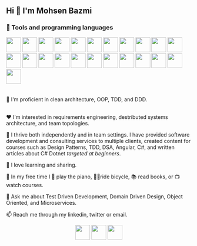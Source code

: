 
<h2 > Hi 👋 I'm Mohsen Bazmi </h2>

<h3>🔧 Tools and programming languages </h3>

<div>
  <img src="https://cdn.jsdelivr.net/gh/devicons/devicon/icons/csharp/csharp-original.svg" height="40" />
  <img src="https://cdn.jsdelivr.net/gh/devicons/devicon/icons/dotnetcore/dotnetcore-original.svg" height="40" />
  <img src="https://cdn.jsdelivr.net/gh/devicons/devicon/icons/go/go-original-wordmark.svg" height="40" />
  <img src="https://cdn.jsdelivr.net/gh/devicons/devicon/icons/nodejs/nodejs-original.svg" height="40" /> 
  <img src="https://cdn.jsdelivr.net/gh/devicons/devicon/icons/javascript/javascript-original.svg" height="40" /> 
  <img src="https://cdn.jsdelivr.net/gh/devicons/devicon/icons/typescript/typescript-plain.svg" height="40" /> 
  <img src="https://cdn.jsdelivr.net/gh/devicons/devicon/icons/jest/jest-plain.svg" height="40" />    
  <img src="https://cdn.jsdelivr.net/gh/devicons/devicon/icons/mocha/mocha-plain.svg" height="40" />    
  <img src="https://cdn.jsdelivr.net/gh/devicons/devicon/icons/react/react-original-wordmark.svg" height="40" />  
  <img src="https://cdn.jsdelivr.net/gh/devicons/devicon/icons/angularjs/angularjs-original-wordmark.svg" height="40" />   
  <img src="https://cdn.jsdelivr.net/gh/devicons/devicon/icons/apachekafka/apachekafka-original-wordmark.svg" height="40" /> 
  <img src="https://cdn.jsdelivr.net/gh/devicons/devicon/icons/fsharp/fsharp-original.svg" height="40" />       
  <img src="https://cdn.jsdelivr.net/gh/devicons/devicon/icons/scala/scala-original-wordmark.svg" height="40" />       
  <img src="https://cdn.jsdelivr.net/gh/devicons/devicon/icons/microsoftsqlserver/microsoftsqlserver-plain-wordmark.svg" height="40" />       
  <img src="https://cdn.jsdelivr.net/gh/devicons/devicon/icons/postgresql/postgresql-original-wordmark.svg" height="40" />       
  <img src="https://cdn.jsdelivr.net/gh/devicons/devicon/icons/couchdb/couchdb-original-wordmark.svg" height="40" />       
  <img src="https://cdn.jsdelivr.net/gh/devicons/devicon/icons/mongodb/mongodb-original-wordmark.svg" height="40" />       
  <img src="https://cdn.jsdelivr.net/gh/devicons/devicon/icons/nextjs/nextjs-original-wordmark.svg" height="40" />       
  <img src="https://cdn.jsdelivr.net/gh/devicons/devicon/icons/docker/docker-plain-wordmark.svg" height="40" />       
  <img src="https://cdn.jsdelivr.net/gh/devicons/devicon/icons/linux/linux-original.svg" height="40" />       
  <img src="https://cdn.jsdelivr.net/gh/devicons/devicon/icons/bash/bash-original.svg" height="40" />     
  <img src="https://www.cdnlogo.com/logos/o/44/openapi-wordmark.svg" height="40"/>
  <img src="https://www.cdnlogo.com/logos/r/32/rabbitmq.svg" height="40"/>
</div>
<br>
<br>
🌱 I'm proficient in clean architecture, OOP, TDD, and DDD.
<br>
<br>


❤️ I'm interested in requirements engineering, destributed systems architecture, and team topologies.

👥 I thrive both independently and in team settings. I have provided software development and consulting services to multiple clients, created content for courses such as Design Patterns, TDD, DSA, Angular, C#, and written articles about C# Dotnet <i>targeted at beginners</i>.

🚀 I love learning and sharing.

🎨 In my free time I 🎹 play the piano, 🚴‍♂️ride bicycle, 📚 read books, or 📺 watch courses.

💬 Ask me about Test Driven Development, Domain Driven Design, Object Oriented, and Microservices.

📫 Reach me through my linkedin, twitter or email.

<div align="center">


[<img src="https://cdn.jsdelivr.net/gh/devicons/devicon/icons/linkedin/linkedin-original.svg" width="40"/>](https://www.linkedin.com/in/Mohsen-Bazmi)
[<img src="https://cdn.jsdelivr.net/gh/devicons/devicon/icons/twitter/twitter-original.svg"  width="40"/>](https://twitter.com/mohsenbazmi)
[<img src="https://www.cdnlogo.com/logos/g/68/gmail.svg"  width="40"/>](mailto:Mohsen.Bazmi@gmail.com)

</div>

<!--
**Mohsen-Bazmi/Mohsen-Bazmi** is a ✨ _special_ ✨ repository because its `README.md` (this file) appears on your GitHub profile.

Here are some ideas to get you started:

- 🔭 I’m currently working on ...
- 🌱 I’m currently learning ...
- 👯 I’m looking to collaborate on ...
- 🤔 I’m looking for help with ...
- 💬 Ask me about ...
- 📫 How to reach me: ...
- 😄 Pronouns: ...
- ⚡ Fun fact: ...
-->
